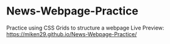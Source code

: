 # News-Webpage-Practice
Practice using CSS Grids to structure a webpage
Live Preview: https://miken29.github.io/News-Webpage-Practice/
